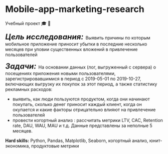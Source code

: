 # Mobile-app-marketing-research


Учебный проект &#127891; &#128241;



<font size = 5> ***Цель исследования:*** </font>
Выявить причины по которым мобильное приложение приносит убытки в последние несколько месяцев при уловии существенных вложений в привлечение пользователей 

<font size = 5> ***Задачи:*** </font>
На основании данных (лог, выгруженный с сервера) о посещениях приложения новыми пользователями, зарегистрировавшимися в период с 2019-05-01 по 2019-10-27, включающих выгрузку их покупок за этот период, а также статистику рекламных расходов:
* выявить, как люди пользуются продуктом, когда они начинают покупать, сколько денег приносит каждый клиент, когда он окупается и какие факторы отрицательно влияют на привлечение пользователей
* провести когортный анализ : рассчитать метрики LTV, CAC, Retention rate, DAU, WAU, MAU и т.д. 
Данные представлены за неполные 5 месяцев.

**Hard skills:** Python, Pandas, Matplotlib, Seaborn, когортный анализ, юнит-экономика, продуктовые метрики
 
